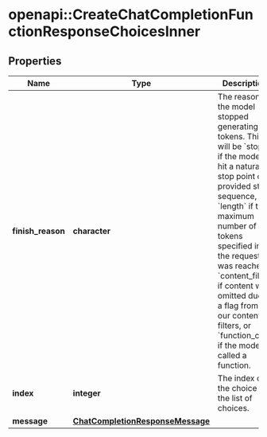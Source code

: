 # openapi::CreateChatCompletionFunctionResponseChoicesInner


## Properties
Name | Type | Description | Notes
------------ | ------------- | ------------- | -------------
**finish_reason** | **character** | The reason the model stopped generating tokens. This will be &#x60;stop&#x60; if the model hit a natural stop point or a provided stop sequence, &#x60;length&#x60; if the maximum number of tokens specified in the request was reached, &#x60;content_filter&#x60; if content was omitted due to a flag from our content filters, or &#x60;function_call&#x60; if the model called a function.  | [Enum: [stop, length, function_call, content_filter]] 
**index** | **integer** | The index of the choice in the list of choices. | 
**message** | [**ChatCompletionResponseMessage**](ChatCompletionResponseMessage.md) |  | 



